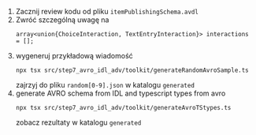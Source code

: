1. Zacznij review kodu od pliku `itemPublishingSchema.avdl`
2. Zwróć szczególną uwagę na
    ```avroidl
    array<union{ChoiceInteraction, TextEntryInteraction}> interactions = [];
    ```
2. wygeneruj przykładową wiadomość
   ```shell
   npx tsx src/step7_avro_idl_adv/toolkit/generateRandomAvroSample.ts
   ```
   zajrzyj do pliku `random[0-9].json` w katalogu `generated`
3. generate AVRO schema from IDL and typescript types from avro
      ```shell
   npx tsx src/step7_avro_idl_adv/toolkit/generateAvroTStypes.ts
   ```
   zobacz rezultaty w katalogu `generated`
